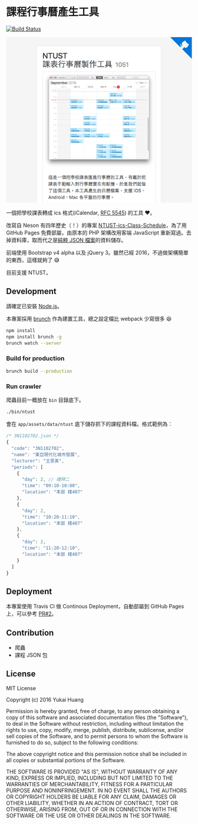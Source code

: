 # 課程行事曆產生工具

[![Build Status](https://travis-ci.org/Yukaii/ics-scheduler.svg?branch=master)](https://travis-ci.org/Yukaii/ics-scheduler)

![preview](./docs/images/screenshot-1.png)

一個把學校課表轉成 ics 格式(iCalendar, [RFC 5545](https://tools.ietf.org/html/rfc5545)) 的工具 :heart:。

改寫自 Neson 有四年歷史（！）的專案 [NTUST-ics-Class-Schedule](https://github.com/Neson/NTUST-ics-Class-Schedule)，為了用 GitHub Pages 免費部屬，由原本的 PHP 架構改用客端 JavaScript 重新寫過。去掉資料庫，取而代之是[純粹 JSON 檔案](https://github.com/Yukaii/ics-scheduler/tree/gh-pages)的資料儲存。

前端使用 Bootstrap v4 alpha 以及 jQuery 3。雖然已經 2016，不過做架構簡單的東西，這樣就夠了 :sweat_smile:

目前支援 NTUST。

## Development

請確定已安裝 [Node.js](https://nodejs.org)。

本專案採用 [brunch](http://brunch.io) 作為建置工具，總之設定檔比 webpack 少寫很多 :laughing:

```bash
npm install
npm install brunch -g
brunch watch --server
```

### Build for production

```bash
brunch build --production
```

### Run crawler

爬蟲目前一概放在 `bin` 目錄底下。

```bash
./bin/ntust
```

會在 `app/assets/data/ntust` 底下儲存抓下的課程資料檔。格式範例為：

```js
/* 3N1102702.json */
{
  "code": "3N1102702",
  "name": "東亞現代化城市發展",
  "lecturer": "王恩美",
  "periods": [
    {
      "day": 2, // 禮拜二
      "time": "09:10-10:00",
      "location": "本部 樸407"
    },
    {
      "day": 2,
      "time": "10:20-11:10",
      "location": "本部 樸407"
    },
    {
      "day": 2,
      "time": "11:20-12:10",
      "location": "本部 樸407"
    }
  ]
}
```

## Deployment

本專案使用 Travis CI 做 Continous Deployment，自動部屬到 GitHub Pages 上，可以參考 [PR#2](https://github.com/Yukaii/ics-scheduler/pull/2)。

## Contribution

* 爬蟲
* 課程 JSON 包

## License

MIT License

Copyright (c) 2016 Yukai Huang

Permission is hereby granted, free of charge, to any person obtaining a copy
of this software and associated documentation files (the "Software"), to deal
in the Software without restriction, including without limitation the rights
to use, copy, modify, merge, publish, distribute, sublicense, and/or sell
copies of the Software, and to permit persons to whom the Software is
furnished to do so, subject to the following conditions:

The above copyright notice and this permission notice shall be included in all
copies or substantial portions of the Software.

THE SOFTWARE IS PROVIDED "AS IS", WITHOUT WARRANTY OF ANY KIND, EXPRESS OR
IMPLIED, INCLUDING BUT NOT LIMITED TO THE WARRANTIES OF MERCHANTABILITY,
FITNESS FOR A PARTICULAR PURPOSE AND NONINFRINGEMENT. IN NO EVENT SHALL THE
AUTHORS OR COPYRIGHT HOLDERS BE LIABLE FOR ANY CLAIM, DAMAGES OR OTHER
LIABILITY, WHETHER IN AN ACTION OF CONTRACT, TORT OR OTHERWISE, ARISING FROM,
OUT OF OR IN CONNECTION WITH THE SOFTWARE OR THE USE OR OTHER DEALINGS IN THE
SOFTWARE.
